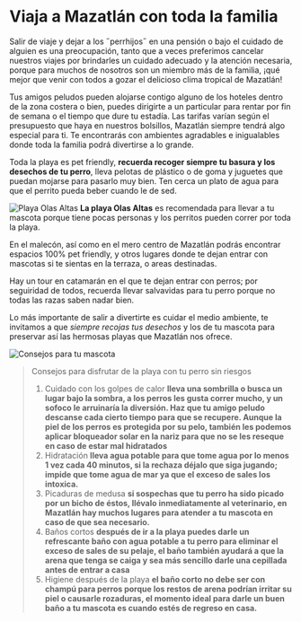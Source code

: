 # Viaja a Mazatlán con toda la familia #

Salir de viaje y dejar a los ˝perrhijos˝ en una pensión o bajo el cuidado de alguien es una preocupación, tanto que a veces preferimos cancelar nuestros viajes por brindarles un cuidado adecuado y la atención necesaria, porque para muchos de nosotros son un miembro más de la familia, ¡qué mejor que venir con todos a gozar el delicioso clima tropical de Mazatlán!



Tus amigos peludos pueden alojarse contigo alguno de los hoteles dentro de la zona costera o bien, puedes dirigirte a un particular para rentar por fin de semana o el tiempo que dure tu estadía. Las tarifas varían según el presupuesto que haya en nuestros bolsillos, Mazatlán siempre tendrá algo especial para ti. Te encontrarás con ambientes agradables e inigualables donde toda la familia podrá divertirse a lo grande.

Toda la playa es pet friendly, **recuerda recoger siempre tu basura y los desechos de tu perro**, lleva pelotas de plástico o de goma y juguetes que puedan mojarse para pasarlo muy bien. Ten cerca un plato de agua para que el perrito pueda beber cuando le de sed.

![Playa Olas Altas](https://media-cdn.tripadvisor.com/media/photo-w/01/22/b2/e4/looking-north-toward.jpg)
**La playa Olas Altas** es recomendada para llevar a tu mascota porque tiene pocas personas y los perritos pueden correr por toda la playa.

En el malecón, así como en el mero centro de Mazatlán podrás encontrar espacios 100% pet friendly, y otros lugares donde te dejan entrar con mascotas si te sientas en la terraza, o areas destinadas.

Hay un tour en catamarán en el que te dejan entrar con perros; por seguiridad de todos, recuerda llevar salvavidas para tu perro porque no todas las razas saben nadar bien.

Lo más importante de salir a divertirte es cuidar el medio ambiente, te invitamos a que _siempre recojas tus desechos_ y los  de tu mascota para preservar así las hermosas playas que Mazatlán nos ofrece.

![Consejos para tu mascota](https://www.fundacion-affinity.org/sites/default/files/consejos-para-ir-con-tu-perro-a-la-playa.png)

> Consejos para disfrutar de la playa con tu perro sin riesgos
> 1. Cuidado con los golpes de calor
**lleva una sombrilla o busca un lugar bajo la sombra, a los perros les gusta correr mucho, y un sofoco le arruinaría la diversión. Haz que tu amigo peludo descanse cada cierto tiempo para que se recupere. Aunque la piel de los perros es protegida por su pelo, también les podemos aplicar bloqueador solar en la nariz para que no se les reseque en caso de estar mal hidratados**
> 2. Hidratación
**lleva agua potable para que tome agua por lo menos 1 vez cada 40 minutos, si la rechaza déjalo que siga jugando; impide que tome agua de mar ya que el exceso de sales los intoxica.**
> 3. Picaduras de medusa
**si sospechas que tu perro ha sido picado por un bicho de éstos, llévalo inmediatamente al veterinario, en Mazatlán hay muchos lugares para atender a tu mascota en caso de que sea necesario.**
> 4. Baños cortos
**después de ir a la playa puedes darle un refrescante baño con agua potable a tu perro para eliminar el exceso de sales de su pelaje, el baño también ayudará a que la arena que tenga se caiga y sea más sencillo darle una cepillada antes de entrar a casa**
> 5. Higiene después de la playa
**el baño corto no debe ser con champú para perros porque los restos de arena podrían irritar su piel o causarle rozaduras, el momento ideal para darle un buen baño a tu mascota es cuando estés de regreso en casa.**
